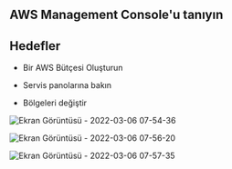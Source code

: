 AWS Management Console'u tanıyın
--

Hedefler
--

- Bir AWS Bütçesi Oluşturun

- Servis panolarına bakın

- Bölgeleri değiştir

![Ekran Görüntüsü - 2022-03-06 07-54-36](https://user-images.githubusercontent.com/68228757/156909824-0f54edc6-1b74-4631-be81-2269bbf0dd1a.png)

![Ekran Görüntüsü - 2022-03-06 07-56-20](https://user-images.githubusercontent.com/68228757/156909840-f013b1b5-3133-4b0b-9495-be6294cfb6ec.png)

![Ekran Görüntüsü - 2022-03-06 07-57-35](https://user-images.githubusercontent.com/68228757/156909859-d88a84b0-a653-475e-b1b6-16c5e0307072.png)

